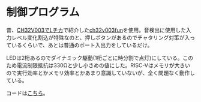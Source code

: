 # 制御プログラム

昔、[CH32V003でLチカ](https://ruimo.github.io/ch32v003try/)で紹介した[ch32v003fun](https://github.com/cnlohr/ch32v003fun/)を使用。音検出に使用した入力レベル変化割込が特殊なのと、押しボタンがあるのでチャタリング対策が入っているくらいで、あとは普通のポート入出力をしているだけ。

LEDは2桁あるのでダイナミック駆動(1桁ごとに時分割で点灯)にしている。このため電流制限抵抗は330Ωと少し小さめの値にした。RISC-Vはメモリが大きいので実行効率とかメモリ効率とかあまり意識していないが、全く問題なく動作している。

コードは[こちら](https://github.com/ruimo/auto_power_off)。

